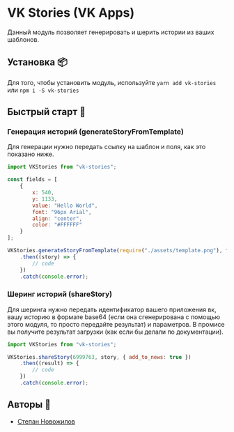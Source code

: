 # VK Stories (VK Apps)
Данный модуль позволяет генерировать и шерить истории из ваших шаблонов.

## Установка 📦
Для того, чтобы установить модуль, используйте `yarn add vk-stories` или `npm i -S vk-stories`

## Быстрый старт 🚀
### Генерация историй (generateStoryFromTemplate)
Для генерации нужно передать ссылку на шаблон и поля, как это показано ниже.
```js
import VKStories from "vk-stories";

const fields = [
    {
        x: 540,
        y: 1133,
        value: "Hello World",
        font: "96px Arial",
        align: "center",
        color: "#FFFFFF"
    }
];

VKStories.generateStoryFromTemplate(require("./assets/template.png"), fields)
    .then((story) => {
        // code
    })
    .catch(console.error);
```

### Шеринг историй (shareStory)
Для шеринга нужно передать идентификатор вашего приложения вк, вашу историю в формате base64 
(если она сгенерирована с помощью этого модуля, то просто передайте результат) и параметров.
В промисе вы получите результат загрузки (как если бы делали по документации).
```js
import VKStories from "vk-stories";

VKStories.shareStory(6999763, story, { add_to_news: true })
    .then((result) => {
        // code
    })
    .catch(console.error);
```

## Авторы 🎨
*   [Степан Новожилов](https://vk.me/hit2hat)
